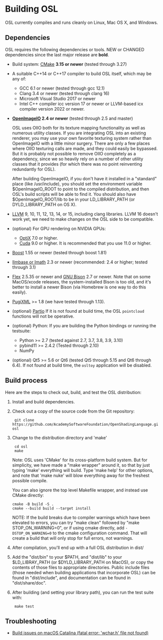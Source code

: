 <!-- SPDX-License-Identifier: CC-BY-4.0 -->
<!-- Copyright Contributors to the Open Shading Language Project. -->

Building OSL
============

OSL currently compiles and runs cleanly on Linux, Mac OS X, and Windows.

Dependencies
------------

OSL requires the following dependencies or tools.
NEW or CHANGED dependencies since the last major release are **bold**.

* Build system: [CMake](https://cmake.org/) **3.15 or newer** (tested through 3.27)

* A suitable C++14 or C++17 compiler to build OSL itself, which may be any of:
   - GCC 6.1 or newer (tested through gcc 12.1)
   - Clang 3.4 or newer (tested through clang 16)
   - Microsoft Visual Studio 2017 or newer
   - Intel C++ compiler icc version 17 or newer or LLVM-based icx compiler
     version 2022 or newer.

* **[OpenImageIO](http://openimageio.org) 2.4 or newer** (tested through 2.5 and master)

    OSL uses OIIO both for its texture mapping functionality as well as
    numerous utility classes.  If you are integrating OSL into an existing
    renderer, you may use your own favorite texturing system rather than
    OpenImageIO with a little minor surgery.  There are only a few places
    where OIIO texturing calls are made, and they could easily be bypassed.
    But it is probably not possible to remove OIIO completely as a
    dependency, since we so heavily rely on a number of other utility classes
    that it provides (for which there was no point reinventing redundantly
    for OSL).

    After building OpenImageIO, if you don't have it installed in a
    "standard" place (like /usr/include), you should set the environment
    variable $OpenImageIO_ROOT to point to the compiled distribution, and
    then OSL's build scripts will be able to find it. You should also have
    $OpenImageIO_ROOT/lib to be in your LD_LIBRARY_PATH (or
    DYLD_LIBRARY_PATH on OS X).

* [LLVM](http://www.llvm.org) 9, 10, 11, 12, 13, 14, or 15, including
  clang libraries. LLVM 16 doesn't work yet, we need to make changes
  on the OSL side to be compatible.

* (optional) For GPU rendering on NVIDIA GPUs:
    * [OptiX](https://developer.nvidia.com/rtx/ray-tracing/optix) 7.0 or higher.
    * [Cuda](https://developer.nvidia.com/cuda-downloads) 9.0 or higher. It is
      recommended that you use 11.0 or higher.

* [Boost](https://www.boost.org) 1.55 or newer (tested through boost 1.81)
* [Ilmbase or Imath](https://github.com/AcademySoftwareFoundation/openexr) 2.3
   or newer (recommended: 2.4 or higher; tested through 3.1)
* [Flex](https://github.com/westes/flex) 2.5.35 or newer and
  [GNU Bison](https://www.gnu.org/software/bison/) 2.7 or newer.
  Note that on some MacOS/xcode releases, the system-installed Bison is too
  old, and it's better to install a newer Bison (via Homebrew is one way to
  do this easily).
* [PugiXML](http://pugixml.org/) >= 1.8 (we have tested through 1.13).
* (optional) [Partio](https://www.disneyanimation.com/technology/partio.html)
  If it is not found at build time, the OSL `pointcloud` functions will not
  be operative.
* (optional) Python: If you are building the Python bindings or running the
  testsuite:
    * Python >= 2.7 (tested against 2.7, 3.7, 3.8, 3.9, 3.10)
    * pybind11 >= 2.4.2 (Tested through 2.10)
    * NumPy
* (optional) Qt5 >= 5.6 or Qt6 (tested Qt5 through 5.15 and Qt6 through 6.4).
  If not found at build time, the `osltoy` application will be disabled.



Build process
-------------

Here are the steps to check out, build, and test the OSL distribution:

1. Install and build dependencies.

2. Check out a copy of the source code from the Git repository:

        git clone https://github.com/AcademySoftwareFoundation/OpenShadingLanguage.git osl

3. Change to the distribution directory and 'make'

        cd osl
        make

   Note: OSL uses 'CMake' for its cross-platform build system.  But for
   simplicity, we have made a "make wrapper" around it, so that by just
   typing 'make' everything will build.  Type 'make help' for other 
   options, and note that 'make nuke' will blow everything away for the
   freshest possible compile.

   You can also ignore the top level Makefile wrapper, and instead use
   CMake directly:

       cmake -B build -S .
       cmake --build build --target install

   NOTE: If the build breaks due to compiler warnings which have been elevated
   to errors, you can try "make clean" followed by "make STOP_ON_WARNING=0",
   or if using cmake directly, add `-DSTOP_ON_WARNING=0` to the cmake
   configuration command. That will create a build that will only stop for
   full errors, not warnings.

4. After compilation, you'll end up with a full OSL distribution in
   dist/

5. Add the "dist/bin" to your $PATH, and "dist/lib" to your
   $LD_LIBRAY_PATH (or $DYLD_LIBRARY_PATH on MacOS), or copy the contents
   of those files to appropriate directories.  Public include files
   (those needed when building applications that incorporate OSL)
   can be found in "dist/include", and documentation can be found
   in "dist/share/doc".

6. After building (and setting your library path), you can run the
   test suite with:

        make test
        
Troubleshooting
----------------

- [Build issues on macOS Catalina (fatal error: 'wchar.h' file not found)](https://github.com/AcademySoftwareFoundation/OpenShadingLanguage/issues/1055#issuecomment-581920327)
